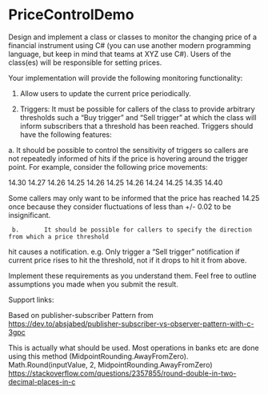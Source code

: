 # PriceControlDemo

Design and implement a class or classes to monitor the changing price of a financial instrument
using C# (you can use another modern programming language, but keep in mind that teams at XYZ use C#).
Users of the class(es) will be responsible for setting prices. 

Your implementation will provide the following monitoring functionality:

1.    Allow users to update the current price periodically.

2.    Triggers: It must be possible for callers of the class to provide arbitrary thresholds such a
“Buy trigger” and “Sell trigger” at which the class will inform subscribers that a threshold has been reached.
Triggers should have the following features:

a.    It should be possible to control the sensitivity of triggers so callers are not repeatedly
informed of hits if the price is hovering around the trigger point. 
For example, consider the following price movements:

14.30
14.27
14.26
14.25
14.26
14.25
14.26
14.24
14.25
14.35
14.40

Some callers may only want to be informed that the price has reached 14.25 once because they consider
fluctuations of less than +/- 0.02 to be insignificant. 
 
     b.       It should be possible for callers to specify the direction from which a price threshold
hit causes a notification. e.g. Only trigger a “Sell trigger” notification if current price rises to
hit the threshold, not if it drops to hit it from above.
	 
Implement these requirements as you understand them. 
Feel free to outline assumptions you made when you submit the result.


Support links:

Based on publisher-subscriber Pattern from
https://dev.to/absjabed/publisher-subscriber-vs-observer-pattern-with-c-3gpc


This is actually what should be used. Most operations in banks etc are done using this method (MidpointRounding.AwayFromZero).
Math.Round(inputValue, 2, MidpointRounding.AwayFromZero)
https://stackoverflow.com/questions/2357855/round-double-in-two-decimal-places-in-c
